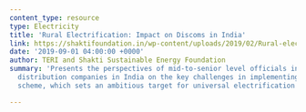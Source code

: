 ```yaml
---
content_type: resource
type: Electricity
title: 'Rural Electrification: Impact on Discoms in India'
link: https://shaktifoundation.in/wp-content/uploads/2019/02/Rural-electrification-impact-on-distribution-companies-in-India.pdf
date: '2019-09-01 04:00:00 +0000'
author: TERI and Shakti Sustainable Energy Foundation
summary: 'Presents the perspectives of mid-to-senior level officials in ten electricity
  distribution companies in India on the key challenges in implementing the Saubhagya
  scheme, which sets an ambitious target for universal electrification across India. '

---
```

